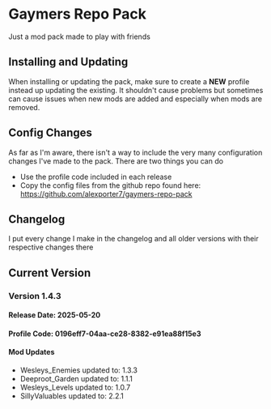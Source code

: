 # Gaymers Repo Pack

Just a mod pack made to play with friends

## Installing and Updating
When installing or updating the pack, make sure to create a **NEW** profile instead up updating the existing. It shouldn't cause problems but sometimes can cause issues when new mods are added and especially when mods are removed.

## Config Changes
As far as I'm aware, there isn't a way to include the very many configuration changes I've made to the pack. There are two things you can do
- Use the profile code included in each release
- Copy the config files from the github repo found here: https://github.com/alexporter7/gaymers-repo-pack

## Changelog
I put every change I make in the changelog and all older versions with their respective changes there

## Current Version

### Version 1.4.3
#### Release Date: 2025-05-20
#### Profile Code: 0196eff7-04aa-ce28-8382-e91ea88f15e3
#### Mod Updates
- Wesleys_Enemies updated to: 1.3.3
- Deeproot_Garden updated to: 1.1.1
- Wesleys_Levels updated to: 1.0.7
- SillyValuables updated to: 2.2.1
